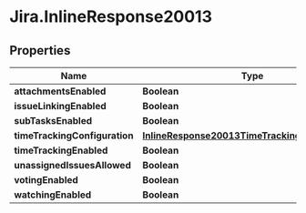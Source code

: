 # Jira.InlineResponse20013

## Properties

Name | Type | Description | Notes
------------ | ------------- | ------------- | -------------
**attachmentsEnabled** | **Boolean** |  | 
**issueLinkingEnabled** | **Boolean** |  | 
**subTasksEnabled** | **Boolean** |  | 
**timeTrackingConfiguration** | [**InlineResponse20013TimeTrackingConfiguration**](InlineResponse20013TimeTrackingConfiguration.md) |  | 
**timeTrackingEnabled** | **Boolean** |  | 
**unassignedIssuesAllowed** | **Boolean** |  | 
**votingEnabled** | **Boolean** |  | 
**watchingEnabled** | **Boolean** |  | 


